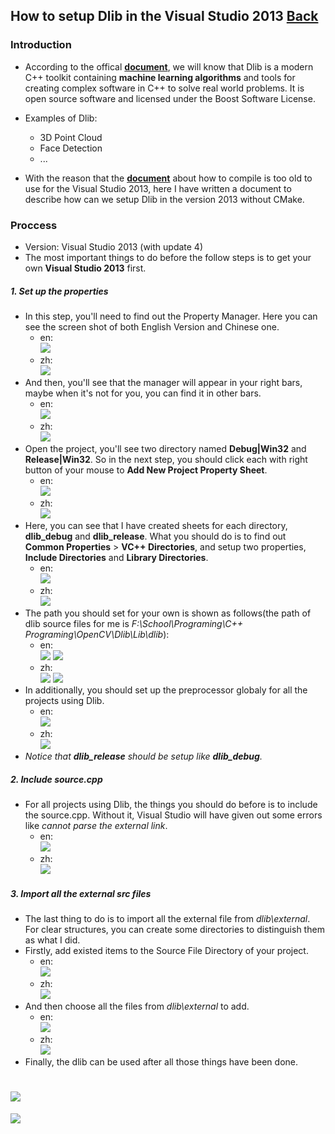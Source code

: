 ## How to setup Dlib in the Visual Studio 2013 [Back](./qa.md)

### Introduction

- According to the offical [**document**](http://dlib.net/), we will know that Dlib is a modern C++ toolkit containing **machine learning algorithms** and tools for creating complex software in C++ to solve real world problems. It is open source software and licensed under the Boost Software License.
- Examples of Dlib:
	- 3D Point Cloud
	- Face Detection
	- ...

- With the reason that the [**document**](http://dlib.net/compile.html) about how to compile is too old to use for the Visual Studio 2013, here I have written a document to describe how can we setup Dlib in the version 2013 without CMake.

### Proccess

- Version: Visual Studio 2013 (with update 4)
- The most important things to do before the follow steps is to get your own **Visual Studio 2013** first.

##### 1. Set up the properties

- In this step, you'll need to find out the Property Manager. Here you can see the screen shot of both English Version and Chinese one.
	- en: <br /> <img src="./dlib_2.png">
	- zh: <br /> <img src="./dlib_1.png">
- And then, you'll see that the manager will appear in your right bars, maybe when it's not for you, you can find it in other bars.
	- en: <br /> <img src="./dlib_4.png">
	- zh: <br /> <img src="./dlib_3.png">
- Open the project, you'll see two directory named **Debug|Win32** and **Release|Win32**. So in the next step, you should click each with right button of your mouse to **Add New Project Property Sheet**.
	- en: <br /> <img src="./dlib_6.png">
	- zh: <br /> <img src="./dlib_5.png">
- Here, you can see that I have created sheets for each directory, **dlib_debug** and **dlib_release**. What you should do is to find out **Common Properties** > **VC++ Directories**, and setup two properties, **Include Directories** and **Library Directories**.
	- en: <br /> <img src="./dlib_8.png">
	- zh: <br /> <img src="./dlib_7.png">
- The path you should set for your own is shown as follows(the path of dlib source files for me is *F:\School\Programing\C++ Programing\OpenCV\Dlib\Lib\dlib*):
	- en: <br /> <img src="./dlib_10.png"> <img src="./dlib_12.png">
	- zh: <br /> <img src="./dlib_9.png"> <img src="./dlib_11.png">
- In additionally, you should set up the preprocessor globaly for all the projects using Dlib.
	- en: <br /> <img src="./dlib_14.png">
	- zh: <br /> <img src="./dlib_13.png">
- *Notice that **dlib_release** should be setup like **dlib_debug**.*

##### 2. Include source.cpp

- For all projects using Dlib, the things you should do before is to include the source.cpp. Without it, Visual Studio will have given out some errors like *cannot parse the external link*.
	- en: <br /> <img src="./dlib_16.png">
	- zh: <br /> <img src="./dlib_15.png">

##### 3. Import all the external src files

- The last thing to do is to import all the external file from *dlib\external*. For clear structures, you can create some directories to distinguish them as what I did.
- Firstly, add existed items to the Source File Directory of your project.
	- en: <br /> <img src="./dlib_18.png">
	- zh: <br /> <img src="./dlib_17.png">
- And then choose all the files from *dlib\external* to add.
	- en: <br /> <img src="./dlib_20.png">
	- zh: <br /> <img src="./dlib_19.png">
- Finally, the dlib can be used after all those things have been done.

<a href="#" style="left:200px;"><img src="./../pic/gotop.png"></a>
=====
<a href="http://aleen42.github.io/" target="_blank" ><img src="./../pic/tail.gif"></a>
